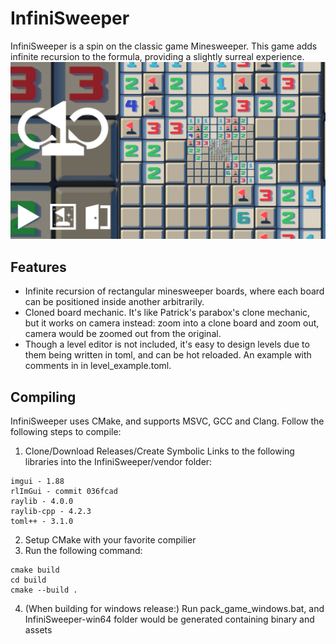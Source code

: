 # InfiniSweeper
InfiniSweeper is a spin on the classic game Minesweeper. This game adds infinite recursion to the formula, providing a slightly surreal experience.
![Menu Screenshot](https://raw.githubusercontent.com/Ataraxia-Mechanica/InfiniSweeper/master/screenshots/Title.png)
## Features
- Infinite recursion of rectangular minesweeper boards, where each board can be positioned inside another arbitrarily.
- Cloned board mechanic. It's like Patrick's parabox's clone mechanic, but it works on camera instead: zoom into a clone board and zoom out, camera would be zoomed out from the original.
- Though a level editor is not included, it's easy to design levels due to them being written in toml, and can be hot reloaded. An example with comments in in level_example.toml.
## Compiling
InfiniSweeper uses CMake, and supports MSVC, GCC and Clang.
Follow the following steps to compile:
1. Clone/Download Releases/Create Symbolic Links to the following libraries into the InfiniSweeper/vendor folder:
```
imgui - 1.88
rlImGui - commit 036fcad
raylib - 4.0.0
raylib-cpp - 4.2.3
toml++ - 3.1.0
```
2. Setup CMake with your favorite compilier
3. Run the following command:
```
cmake build
cd build
cmake --build .
```
4. (When building for windows release:) Run pack_game_windows.bat, and InfiniSweeper-win64 folder would be generated containing binary and assets
